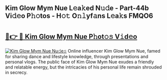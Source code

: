 ## Kim Glow Mym Nue L𝚎a𝚔ed N𝚞𝚍e - Part-44b Vi𝚍𝚎o P𝚑𝚘tos - H𝚘𝚝 O𝚗𝚕yf𝚊ns L𝚎a𝚔s FMQO6

# <h2><a href="http://kfb6z5g.oniu.top/?m=Kim+Glow+Mym+Nue">🔗👉 🔴 Kim Glow Mym Nue P𝚑ot𝚘𝚜 V𝚒d𝚎o</a></h2>

[![Kim Glow Mym Nue Nu𝚍e𝚜](https://i.imgur.com/0qMVB7G.gif)](http://kfb6z5g.oniu.top/?m=Kim+Glow+Mym+Nue)
Online influencer Kim Glow Mym Nue, famed for sharing dance and lifestyle knowledge, through presentations and personal vlogs. The public face of Kim Glow Mym Nue exudes a friendly and relatable energy, but the intricacies of his personal life remain shrouded in secrecy.  

